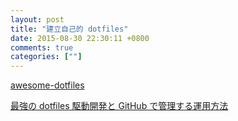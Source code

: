```yaml
---
layout: post
title: "建立自己的 dotfiles"
date: 2015-08-30 22:30:11 +0800
comments: true
categories: [""]
---
```


<!-- more -->


[awesome-dotfiles]

[最強の dotfiles 駆動開発と GitHub で管理する運用方法]

[awesome-dotfiles]:https://github.com/webpro/awesome-dotfiles
[最強の dotfiles 駆動開発と GitHub で管理する運用方法]:http://qiita.com/b4b4r07/items/b70178e021bef12cd4a2